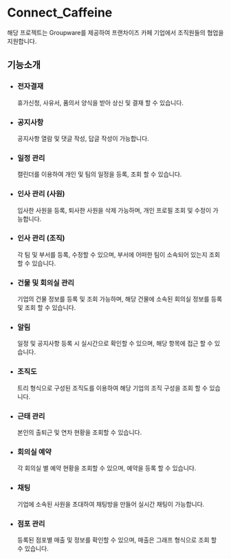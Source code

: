 # Connect_Caffeine
해당 프로젝트는 Groupware를 제공하여 프랜차이즈 카페 기업에서 조직원들의 협업을 지원합니다.


## 기능소개
- ### 전자결재
  휴가신청, 사유서, 품의서 양식을 받아 상신 및 결재 할 수 있습니다.
  
- ### 공지사항
  공지사항 열람 및 댓글 작성, 답글 작성이 가능합니다.

- ### 일정 관리
  캘린더를 이용하여 개인 및 팀의 일정을 등록, 조회 할 수 있습니다.

- ### 인사 관리 (사원)
  입사한 사원을 등록, 퇴사한 사원을 삭제 가능하며, 개인 프로필 조회 및 수정이 가능합니다.

- ### 인사 관리 (조직)
  각 팀 및 부서를 등록, 수정할 수 있으며, 부서에 어떠한 팀이 소속되어 있는지 조회 할 수 있습니다.

- ### 건물 및 회의실 관리
  기업의 건물 정보를 등록 및 조회 가능하며, 해당 건물에 소속된 회의실 정보를 등록 및 조회 할 수 있습니다.

- ### 알림
  일정 및 공지사항 등록 시 실시간으로 확인할 수 있으며, 해당 항목에 접근 할 수 있습니다.

- ### 조직도
  트리 형식으로 구성된 조직도를 이용하여 해당 기업의 조직 구성을 조회 할 수 있습니다.

- ### 근태 관리
  본인의 출퇴근 및 연차 현황을 조회할 수 있습니다.

- ### 회의실 예약
  각 회의실 별 예약 현황을 조회할 수 있으며, 예약을 등록 할 수 있습니다.

- ### 채팅
  기업에 소속된 사원을 초대하여 채팅방을 만들어 실시간 채팅이 가능합니다.

- ### 점포 관리
  등록된 점포별 매출 및 정보를 확인할 수 있으며, 매출은 그래프 형식으로 조회 할 수 있습니다.
